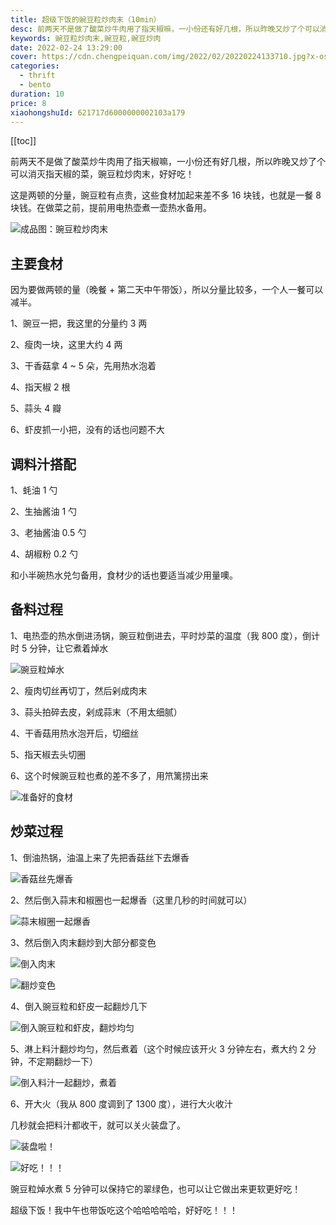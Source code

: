 ```yaml
---
title: 超级下饭的豌豆粒炒肉末（10min）
desc: 前两天不是做了酸菜炒牛肉用了指天椒嘛，一小份还有好几根，所以昨晚又炒了个可以消灭指天椒的菜，豌豆粒炒肉末，好好吃！
keywords: 豌豆粒炒肉末,豌豆粒,豌豆炒肉
date: 2022-02-24 13:29:00
cover: https://cdn.chengpeiquan.com/img/2022/02/20220224133710.jpg?x-oss-process=image/interlace,1
categories:
  - thrift
  - bento
duration: 10
price: 8
xiaohongshuId: 621717d6000000002103a179
---
```


[[toc]]

前两天不是做了酸菜炒牛肉用了指天椒嘛，一小份还有好几根，所以昨晚又炒了个可以消灭指天椒的菜，豌豆粒炒肉末，好好吃！

这是两顿的分量，豌豆粒有点贵，这些食材加起来差不多 16 块钱，也就是一餐 8 块钱。在做菜之前，提前用电热壶煮一壶热水备用。

![成品图：豌豆粒炒肉末](https://cdn.chengpeiquan.com/img/2022/02/20220224134220.jpg?x-oss-process=image/interlace,1)

## 主要食材

因为要做两顿的量（晚餐 + 第二天中午带饭），所以分量比较多，一个人一餐可以减半。

1、豌豆一把，我这里的分量约 3 两

2、瘦肉一块，这里大约 4 两

3、干香菇拿 4 ~ 5 朵，先用热水泡着

4、指天椒 2 根

5、蒜头 4 瓣

6、虾皮抓一小把，没有的话也问题不大

## 调料汁搭配

1、蚝油 1 勺

2、生抽酱油 1 勺

3、老抽酱油 0.5 勺

4、胡椒粉 0.2 勺

和小半碗热水兑匀备用，食材少的话也要适当减少用量噢。

## 备料过程

1、电热壶的热水倒进汤锅，豌豆粒倒进去，平时炒菜的温度（我 800 度），倒计时 5 分钟，让它煮着焯水

![豌豆粒焯水](https://cdn.chengpeiquan.com/img/2022/02/20220224134221.jpg?x-oss-process=image/interlace,1)

2、瘦肉切丝再切丁，然后剁成肉末

3、蒜头拍碎去皮，剁成蒜末（不用太细腻）

4、干香菇用热水泡开后，切细丝

5、指天椒去头切圈

6、这个时候豌豆粒也煮的差不多了，用笊篱捞出来

![准备好的食材](https://cdn.chengpeiquan.com/img/2022/02/20220224134222.jpg?x-oss-process=image/interlace,1)

## 炒菜过程

1、倒油热锅，油温上来了先把香菇丝下去爆香

![香菇丝先爆香](https://cdn.chengpeiquan.com/img/2022/02/20220224134223.jpg?x-oss-process=image/interlace,1)

2、然后倒入蒜末和椒圈也一起爆香（这里几秒的时间就可以）

![蒜末椒圈一起爆香](https://cdn.chengpeiquan.com/img/2022/02/20220224134224.jpg?x-oss-process=image/interlace,1)

3、然后倒入肉末翻炒到大部分都变色

![倒入肉末](https://cdn.chengpeiquan.com/img/2022/02/20220224134225.jpg?x-oss-process=image/interlace,1)

![翻炒变色](https://cdn.chengpeiquan.com/img/2022/02/20220224134226.jpg?x-oss-process=image/interlace,1)

4、倒入豌豆粒和虾皮一起翻炒几下

![倒入豌豆粒和虾皮，翻炒均匀](https://cdn.chengpeiquan.com/img/2022/02/20220224134227.jpg?x-oss-process=image/interlace,1)

5、淋上料汁翻炒均匀，然后煮着（这个时候应该开火 3 分钟左右，煮大约 2 分钟，不定期翻炒一下）

![倒入料汁一起翻炒，煮着](https://cdn.chengpeiquan.com/img/2022/02/20220224134228.jpg?x-oss-process=image/interlace,1)

6、开大火（我从 800 度调到了 1300 度），进行大火收汁

几秒就会把料汁都收干，就可以关火装盘了。

![装盘啦！](https://cdn.chengpeiquan.com/img/2022/02/20220224134230.jpg?x-oss-process=image/interlace,1)

![好吃！！！](https://cdn.chengpeiquan.com/img/2022/02/20220224134229.jpg?x-oss-process=image/interlace,1)

豌豆粒焯水煮 5 分钟可以保持它的翠绿色，也可以让它做出来更软更好吃！

超级下饭！我中午也带饭吃这个哈哈哈哈哈，好好吃！！！
